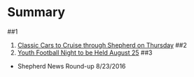 # Summary
##1
1. [Classic Cars to Cruise through Shepherd on Thursday](_posts/2016-08-11-old-27-tour-to-pass-through-shepherd-on-august-25.md)
##2
2. [Youth Football Night to be Held August 25](_posts/2016-08-23/2016-08-23-Youth-Football-Night-to-be-held-August-25th.md)
##3

* Shepherd News Round-up 8/23/2016

